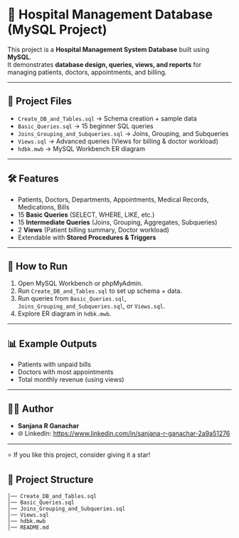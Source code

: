 # 🏥 Hospital Management Database (MySQL Project)

This project is a **Hospital Management System Database** built using **MySQL**.  
It demonstrates **database design, queries, views, and reports** for managing patients, doctors, appointments, and billing.

---

## 📂 Project Files
- `Create_DB_and_Tables.sql` → Schema creation + sample data  
- `Basic_Queries.sql` → 15 beginner SQL queries  
- `Joins_Grouping_and_Subqueries.sql` → Joins, Grouping, and Subqueries  
- `Views.sql` → Advanced queries (Views for billing & doctor workload)  
- `hdbk.mwb` → MySQL Workbench ER diagram  

---

## 🛠️ Features
- Patients, Doctors, Departments, Appointments, Medical Records, Medications, Bills  
- 15 **Basic Queries** (SELECT, WHERE, LIKE, etc.)  
- 15 **Intermediate Queries** (Joins, Grouping, Aggregates, Subqueries)  
- 2 **Views** (Patient billing summary, Doctor workload)  
- Extendable with **Stored Procedures & Triggers**  

---

## 🚀 How to Run
1. Open MySQL Workbench or phpMyAdmin.  
2. Run `Create_DB_and_Tables.sql` to set up schema + data.  
3. Run queries from `Basic_Queries.sql`, `Joins_Grouping_and_Subqueries.sql`, or `Views.sql`.  
4. Explore ER diagram in `hdbk.mwb`.  

---

## 📊 Example Outputs
- Patients with unpaid bills  
- Doctors with most appointments  
- Total monthly revenue (using views)  

---

## 👩‍💻 Author
- **Sanjana R Ganachar**  
- 🌐 LinkedIn: https://www.linkedin.com/in/sanjana-r-ganachar-2a9a51276  

---
⭐ If you like this project, consider giving it a star!

## 📂 Project Structure
```Hospital-DBMS-Project/
│── Create_DB_and_Tables.sql
│── Basic_Queries.sql
│── Joins_Grouping_and_Subqueries.sql
│── Views.sql 
│── hdbk.mwb
│── README.md 
